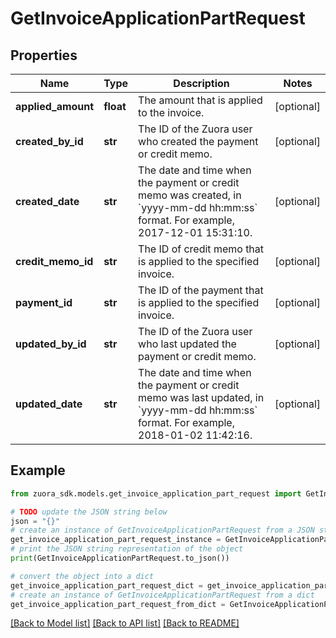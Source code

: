 # GetInvoiceApplicationPartRequest


## Properties

Name | Type | Description | Notes
------------ | ------------- | ------------- | -------------
**applied_amount** | **float** | The amount that is applied to the invoice.  | [optional] 
**created_by_id** | **str** | The ID of the Zuora user who created the payment or credit memo.  | [optional] 
**created_date** | **str** | The date and time when the payment or credit memo was created, in &#x60;yyyy-mm-dd hh:mm:ss&#x60; format. For example, 2017-12-01 15:31:10. | [optional] 
**credit_memo_id** | **str** | The ID of credit memo that is applied to the specified invoice.  | [optional] 
**payment_id** | **str** | The ID of the payment that is applied to the specified invoice.  | [optional] 
**updated_by_id** | **str** | The ID of the Zuora user who last updated the payment or credit memo.  | [optional] 
**updated_date** | **str** | The date and time when the payment or credit memo was last updated, in &#x60;yyyy-mm-dd hh:mm:ss&#x60; format. For example, 2018-01-02 11:42:16. | [optional] 

## Example

```python
from zuora_sdk.models.get_invoice_application_part_request import GetInvoiceApplicationPartRequest

# TODO update the JSON string below
json = "{}"
# create an instance of GetInvoiceApplicationPartRequest from a JSON string
get_invoice_application_part_request_instance = GetInvoiceApplicationPartRequest.from_json(json)
# print the JSON string representation of the object
print(GetInvoiceApplicationPartRequest.to_json())

# convert the object into a dict
get_invoice_application_part_request_dict = get_invoice_application_part_request_instance.to_dict()
# create an instance of GetInvoiceApplicationPartRequest from a dict
get_invoice_application_part_request_from_dict = GetInvoiceApplicationPartRequest.from_dict(get_invoice_application_part_request_dict)
```
[[Back to Model list]](../README.md#documentation-for-models) [[Back to API list]](../README.md#documentation-for-api-endpoints) [[Back to README]](../README.md)


